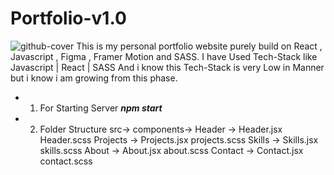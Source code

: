 # Portfolio-v1.0
![github-cover]([https://drive.google.com/file/d/1EJ3ixo6gS7fJrMx-A_ebWPksrio52jcO/view?usp=drive_link](https://drive.google.com/file/d/1EJ3ixo6gS7fJrMx-A_ebWPksrio52jcO/view?usp=drive_link))
This is my personal portfolio website purely build on React , Javascript , Figma , Framer Motion and SASS.
I have Used Tech-Stack like 
Javascript | React | SASS 
And i know this Tech-Stack is very Low in Manner but i know i am growing from this phase.
 * 1) For Starting Server
_**npm start**_
* 2) Folder Structure
     src->
         components->
                    Header ->
                             Header.jsx
                             Header.scss
                    Projects ->
                            Projects.jsx
                             projects.scss
                    Skills ->
                            Skills.jsx
                             skills.scss
                   About ->
                            About.jsx
                             about.scss
                  Contact ->
                          Contact.jsx
                          contact.scss






     
